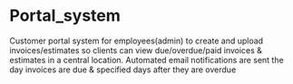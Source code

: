 # Portal_system
Customer portal system for employees(admin) to create and upload invoices/estimates so  clients can view due/overdue/paid invoices &amp; estimates in a central location. Automated email notifications are sent the day invoices are due & specified days after they are overdue
